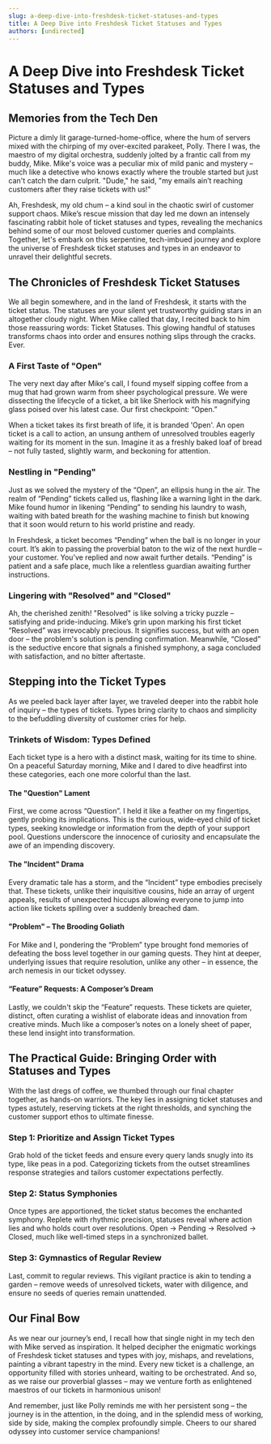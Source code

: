 ```yaml
---
slug: a-deep-dive-into-freshdesk-ticket-statuses-and-types
title: A Deep Dive into Freshdesk Ticket Statuses and Types
authors: [undirected]
---
```



# A Deep Dive into Freshdesk Ticket Statuses and Types

## Memories from the Tech Den

Picture a dimly lit garage-turned-home-office, where the hum of servers mixed with the chirping of my over-excited parakeet, Polly. There I was, the maestro of my digital orchestra, suddenly jolted by a frantic call from my buddy, Mike. Mike's voice was a peculiar mix of mild panic and mystery – much like a detective who knows exactly where the trouble started but just can't catch the darn culprit. "Dude," he said, "my emails ain’t reaching customers after they raise tickets with us!"

Ah, Freshdesk, my old chum – a kind soul in the chaotic swirl of customer support chaos. Mike’s rescue mission that day led me down an intensely fascinating rabbit hole of ticket statuses and types, revealing the mechanics behind some of our most beloved customer queries and complaints. Together, let's embark on this serpentine, tech-imbued journey and explore the universe of Freshdesk ticket statuses and types in an endeavor to unravel their delightful secrets.

## The Chronicles of Freshdesk Ticket Statuses

We all begin somewhere, and in the land of Freshdesk, it starts with the ticket status. The statuses are your silent yet trustworthy guiding stars in an altogether cloudy night. When Mike called that day, I recited back to him those reassuring words: Ticket Statuses. This glowing handful of statuses transforms chaos into order and ensures nothing slips through the cracks. Ever.

### A First Taste of "Open"

The very next day after Mike's call, I found myself sipping coffee from a mug that had grown warm from sheer psychological pressure. We were dissecting the lifecycle of a ticket, a bit like Sherlock with his magnifying glass poised over his latest case. Our first checkpoint: “Open.”

When a ticket takes its first breath of life, it is branded 'Open'. An open ticket is a call to action, an unsung anthem of unresolved troubles eagerly waiting for its moment in the sun. Imagine it as a freshly baked loaf of bread – not fully tasted, slightly warm, and beckoning for attention.

### Nestling in "Pending"

Just as we solved the mystery of the “Open”, an ellipsis hung in the air. The realm of “Pending” tickets called us, flashing like a warning light in the dark. Mike found humor in likening “Pending” to sending his laundry to wash, waiting with bated breath for the washing machine to finish but knowing that it soon would return to his world pristine and ready.

In Freshdesk, a ticket becomes “Pending” when the ball is no longer in your court. It’s akin to passing the proverbial baton to the wiz of the next hurdle – your customer. You’ve replied and now await further details. “Pending” is patient and a safe place, much like a relentless guardian awaiting further instructions.

### Lingering with "Resolved" and "Closed"

Ah, the cherished zenith! "Resolved" is like solving a tricky puzzle – satisfying and pride-inducing. Mike’s grin upon marking his first ticket “Resolved” was irrevocably precious. It signifies success, but with an open door – the problem's solution is pending confirmation. Meanwhile, “Closed” is the seductive encore that signals a finished symphony, a saga concluded with satisfaction, and no bitter aftertaste.

## Stepping into the Ticket Types

As we peeled back layer after layer, we traveled deeper into the rabbit hole of inquiry – the types of tickets. Types bring clarity to chaos and simplicity to the befuddling diversity of customer cries for help.

### Trinkets of Wisdom: Types Defined 

Each ticket type is a hero with a distinct mask, waiting for its time to shine. On a peaceful Saturday morning, Mike and I dared to dive headfirst into these categories, each one more colorful than the last.

#### The "Question" Lament

First, we come across “Question”. I held it like a feather on my fingertips, gently probing its implications. This is the curious, wide-eyed child of ticket types, seeking knowledge or information from the depth of your support pool. Questions underscore the innocence of curiosity and encapsulate the awe of an impending discovery.

#### The "Incident" Drama

Every dramatic tale has a storm, and the “Incident” type embodies precisely that. These tickets, unlike their inquisitive cousins, hide an array of urgent appeals, results of unexpected hiccups allowing everyone to jump into action like tickets spilling over a suddenly breached dam.

#### "Problem" – The Brooding Goliath

For Mike and I, pondering the “Problem” type brought fond memories of defeating the boss level together in our gaming quests. They hint at deeper, underlying issues that require resolution, unlike any other – in essence, the arch nemesis in our ticket odyssey.

#### “Feature” Requests: A Composer’s Dream 

Lastly, we couldn't skip the “Feature” requests. These tickets are quieter, distinct, often curating a wishlist of elaborate ideas and innovation from creative minds. Much like a composer’s notes on a lonely sheet of paper, these lend insight into transformation.

## The Practical Guide: Bringing Order with Statuses and Types

With the last dregs of coffee, we thumbed through our final chapter together, as hands-on warriors. The key lies in assigning ticket statuses and types astutely, reserving tickets at the right thresholds, and synching the customer support ethos to ultimate finesse.

### Step 1: Prioritize and Assign Ticket Types

Grab hold of the ticket feeds and ensure every query lands snugly into its type, like peas in a pod. Categorizing tickets from the outset streamlines response strategies and tailors customer expectations perfectly.

### Step 2: Status Symphonies

Once types are apportioned, the ticket status becomes the enchanted symphony. Replete with rhythmic precision, statuses reveal where action lies and who holds court over resolutions. Open → Pending → Resolved → Closed, much like well-timed steps in a synchronized ballet.

### Step 3: Gymnastics of Regular Review

Last, commit to regular reviews. This vigilant practice is akin to tending a garden – remove weeds of unresolved tickets, water with diligence, and ensure no seeds of queries remain unattended.

## Our Final Bow

As we near our journey’s end, I recall how that single night in my tech den with Mike served as inspiration. It helped decipher the enigmatic workings of Freshdesk ticket statuses and types with joy, mishaps, and revelations, painting a vibrant tapestry in the mind. Every new ticket is a challenge, an opportunity filled with stories unheard, waiting to be orchestrated. And so, as we raise our proverbial glasses – may we venture forth as enlightened maestros of our tickets in harmonious unison!

And remember, just like Polly reminds me with her persistent song – the journey is in the attention, in the doing, and in the splendid mess of working, side by side, making the complex profoundly simple. Cheers to our shared odyssey into customer service champanions!

```
